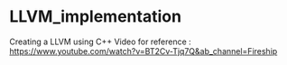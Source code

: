 # LLVM_implementation
Creating a LLVM using C++
Video for reference : https://www.youtube.com/watch?v=BT2Cv-Tjq7Q&ab_channel=Fireship
